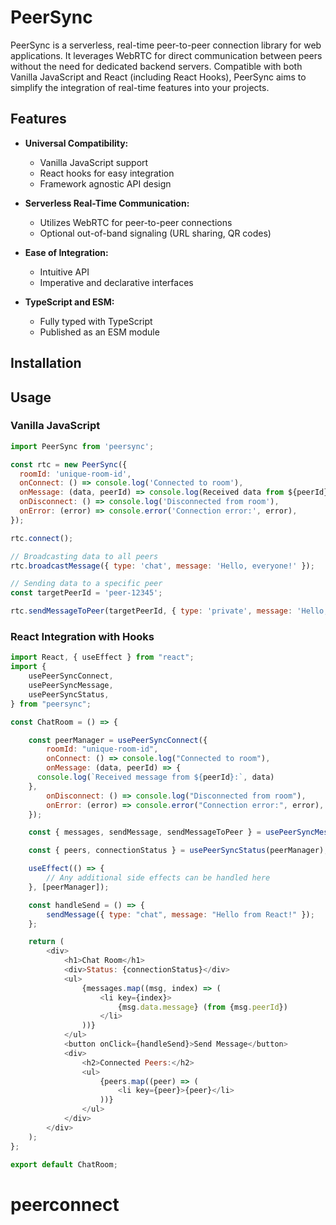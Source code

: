 # PeerSync

PeerSync is a serverless, real-time peer-to-peer connection library for web applications. It leverages WebRTC for direct communication between peers without the need for dedicated backend servers. Compatible with both Vanilla JavaScript and React (including React Hooks), PeerSync aims to simplify the integration of real-time features into your projects.

## Features

- **Universal Compatibility:**
  - Vanilla JavaScript support
  - React hooks for easy integration
  - Framework agnostic API design

- **Serverless Real-Time Communication:**
  - Utilizes WebRTC for peer-to-peer connections
  - Optional out-of-band signaling (URL sharing, QR codes)

- **Ease of Integration:**
  - Intuitive API
  - Imperative and declarative interfaces

- **TypeScript and ESM:**
  - Fully typed with TypeScript
  - Published as an ESM module

## Installation

## Usage

### Vanilla JavaScript

```js
import PeerSync from 'peersync';

const rtc = new PeerSync({
  roomId: 'unique-room-id',
  onConnect: () => console.log('Connected to room'),
  onMessage: (data, peerId) => console.log(Received data from ${peerId}:, data),
  onDisconnect: () => console.log('Disconnected from room'),
  onError: (error) => console.error('Connection error:', error),
});

rtc.connect();

// Broadcasting data to all peers
rtc.broadcastMessage({ type: 'chat', message: 'Hello, everyone!' });

// Sending data to a specific peer
const targetPeerId = 'peer-12345';

rtc.sendMessageToPeer(targetPeerId, { type: 'private', message: 'Hello, peer!' });
```

### React Integration with Hooks

```js
import React, { useEffect } from "react";
import {
	usePeerSyncConnect,
	usePeerSyncMessage,
	usePeerSyncStatus,
} from "peersync";

const ChatRoom = () => {

	const peerManager = usePeerSyncConnect({
		roomId: "unique-room-id",
		onConnect: () => console.log("Connected to room"),
		onMessage: (data, peerId) => {
      console.log(`Received message from ${peerId}:`, data)
    },
		onDisconnect: () => console.log("Disconnected from room"),
		onError: (error) => console.error("Connection error:", error),
	});

	const { messages, sendMessage, sendMessageToPeer } = usePeerSyncMessage(peerManager);

	const { peers, connectionStatus } = usePeerSyncStatus(peerManager);

	useEffect(() => {
		// Any additional side effects can be handled here
	}, [peerManager]);

	const handleSend = () => {
		sendMessage({ type: "chat", message: "Hello from React!" });
	};

	return (
		<div>
			<h1>Chat Room</h1>
			<div>Status: {connectionStatus}</div>
			<ul>
				{messages.map((msg, index) => (
					<li key={index}>
						{msg.data.message} (from {msg.peerId})
					</li>
				))}
			</ul>
			<button onClick={handleSend}>Send Message</button>
			<div>
				<h2>Connected Peers:</h2>
				<ul>
					{peers.map((peer) => (
						<li key={peer}>{peer}</li>
					))}
				</ul>
			</div>
		</div>
	);
};

export default ChatRoom;
```
# peerconnect
